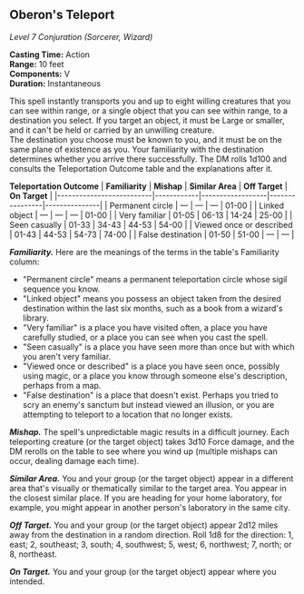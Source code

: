 ## Oberon's Teleport
*Level 7 Conjuration (Sorcerer, Wizard)*

**Casting Time:** Action  
**Range:** 10 feet  
**Components:** V  
**Duration:** Instantaneous

This spell instantly transports you and up to eight willing creatures that you can see within range, or a single object that you can see within range, to a destination you select. If you target an object, it must be Large or smaller, and it can't be held or carried by an unwilling creature.  
The destination you choose must be known to you, and it must be on the same plane of existence as you. Your familiarity with the destination determines whether you arrive there successfully. The DM rolls 1d100 and consults the Teleportation Outcome table and the explanations after it.  

**Teleportation Outcome**
| **Familiarity**          | **Mishap** | **Similar Area** | **Off Target** | **On Target** |
|--------------------------|------------|------------------|----------------|---------------|
| Permanent circle         | —          | —                | —              | 01-00         |
| Linked object            | —          | —                | —              | 01-00         |
| Very familiar            | 01-05      | 06-13            | 14-24          | 25-00         |
| Seen casually            | 01-33      | 34-43            | 44-53          | 54-00         |
| Viewed once or described | 01-43      | 44-53            | 54-73          | 74-00         |
| False destination        | 01-50      | 51-00            | —              | —             |


***Familiarity.*** Here are the meanings of the terms in the table's Familiarity column:
- "Permanent circle" means a permanent teleportation circle whose sigil sequence you know.
- "Linked object" means you possess an object taken from the desired destination within the last six months, such as a book from a wizard's library.
- "Very familiar" is a place you have visited often, a place you have carefully studied, or a place you can see when you cast the spell.
- "Seen casually" is a place you have seen more than once but with which you aren't very familiar.
- "Viewed once or described" is a place you have seen once, possibly using magic, or a place you know through someone else's description, perhaps from a map.
- "False destination" is a place that doesn't exist. Perhaps you tried to scry an enemy's sanctum but instead viewed an illusion, or you are attempting to teleport to a location that no longer exists.

***Mishap.*** The spell's unpredictable magic results in a difficult journey. Each teleporting creature (or the target object) takes 3d10 Force damage, and the DM rerolls on the table to see where you wind up (multiple mishaps can occur, dealing damage each time).

***Similar Area.*** You and your group (or the target object) appear in a different area that's visually or thematically similar to the target area. You appear in the closest similar place. If you are heading for your home laboratory, for example, you might appear in another person's laboratory in the same city.

***Off Target.*** You and your group (or the target object) appear 2d12 miles away from the destination in a random direction. Roll 1d8 for the direction: 1, east; 2, southeast; 3, south; 4, southwest; 5, west; 6, northwest; 7, north; or 8, northeast.

***On Target.*** You and your group (or the target object) appear where you intended.